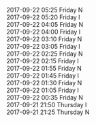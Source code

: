 2017-09-22 05:25 Friday  N  
2017-09-22 05:20 Friday  I  
2017-09-22 04:05 Friday  N  
2017-09-22 04:00 Friday  I  
2017-09-22 03:10 Friday  N  
2017-09-22 03:05 Friday  I  
2017-09-22 02:25 Friday  N  
2017-09-22 02:15 Friday  I  
2017-09-22 01:55 Friday  N  
2017-09-22 01:45 Friday  I  
2017-09-22 01:30 Friday  N  
2017-09-22 01:05 Friday  I  
2017-09-22 00:35 Friday  N  
2017-09-21 21:50 Thursday  I  
2017-09-21 21:25 Thursday  N  
